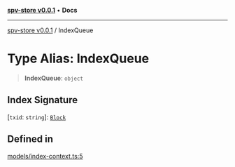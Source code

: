 [**spv-store v0.0.1**](../README.md) • **Docs**

***

[spv-store v0.0.1](../globals.md) / IndexQueue

# Type Alias: IndexQueue

> **IndexQueue**: `object`

## Index Signature

 \[`txid`: `string`\]: [`Block`](../classes/Block.md)

## Defined in

[models/index-context.ts:5](https://github.com/shruggr/ts-casemod-spv/blob/7c4f30ec55cedd3466531bc7310dc7c1601f1f8a/src/models/index-context.ts#L5)
